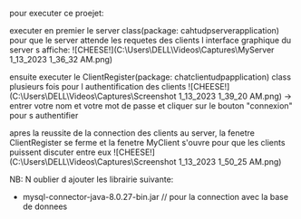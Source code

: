 pour executer ce proejet:

executer en premier le server class(package: cahtudpserverapplication) pour que le server attende les requetes des clients
l interface graphique du server s affiche:
![CHEESE!](C:\Users\DELL\Videos\Captures\MyServer 1_13_2023 1_36_32 AM.png)

ensuite executer le ClientRegister(package: chatclientudpapplication) class plusieurs fois pour l authentification des clients
![CHEESE!](C:\Users\DELL\Videos\Captures\Screenshot 1_13_2023 1_39_20 AM.png)
-> entrer votre nom et votre mot de passe et cliquer sur le bouton "connexion" pour s authentifier

apres la reussite de la connection des clients au server, la fenetre ClientRegister se ferme et la fenetre MyClient s'ouvre pour que les clients puissent discuter entre eux
![CHEESE!](C:\Users\DELL\Videos\Captures\Screenshot 1_13_2023 1_50_25 AM.png)


NB: N oublier d ajouter les librairie suivante:
- mysql-connector-java-8.0.27-bin.jar // pour la connection avec la base de donnees